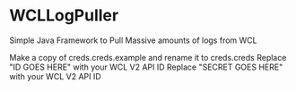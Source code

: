 # WCLLogPuller
Simple Java Framework to Pull Massive amounts of logs from WCL


Make a copy of creds.creds.example and rename it to creds.creds
Replace "ID GOES HERE" with your WCL V2 API ID
Replace "SECRET GOES HERE" with your WCL V2 API ID
